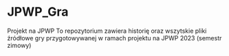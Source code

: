 # JPWP_Gra
Projekt na JPWP
To repozytorium zawiera historię oraz wszytskie pliki źródłowe gry przygotowywanej
w ramach projektu na JPWP 2023 (semestr zimowy)
